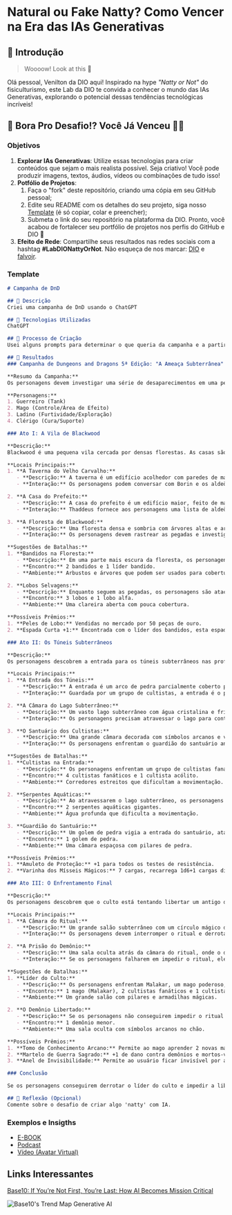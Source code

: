 # Natural ou Fake Natty? Como Vencer na Era das IAs Generativas

## 🚀 Introdução

> Woooow! Look at this 👀

Olá pessoal, Venilton da DIO aqui! Inspirado na hype _"Natty or Not"_ do fisiculturismo, este Lab da DIO te convida a conhecer o mundo das IAs Generativas, explorando o potencial dessas tendências tecnológicas incríveis!

## 🎯 Bora Pro Desafio!? Você Já Venceu 💪🤓

### Objetivos

1. **Explorar IAs Generativas**: Utilize essas tecnologias para criar conteúdos que sejam o mais realista possível. Seja criativo! Você pode produzir imagens, textos, áudios, vídeos ou combinações de tudo isso!
1. **Potfólio de Projetos**:
    1. Faça o "fork" deste repositório, criando uma cópia em seu GitHub pessoal;
    2. Edite seu README com os detalhes do seu projeto, siga nosso [Template](#template) (é só copiar, colar e preencher);
    3. Submeta o link do seu repositório na plataforma da DIO. Pronto, você acabou de fortalecer seu portfólio de projetos nos perfis do GitHub e DIO 🚀
1. **Efeito de Rede**: Compartilhe seus resultados nas redes sociais com a hashtag **#LabDIONattyOrNot**. Não esqueça de nos marcar: [DIO](https://www.linkedin.com/school/dio-makethechange) e [falvojr](https://www.linkedin.com/in/falvojr).

### Template

```markdown
# Campanha de DnD

## 📒 Descrição
Criei uma campanha de DnD usando o ChatGPT 

## 🤖 Tecnologias Utilizadas
ChatGPT

## 🧐 Processo de Criação
Usei alguns prompts para determinar o que queria da campanha e a partir dos resultados fui pedindo para a aplicação ampliar ou mudar o seu texto.

## 🚀 Resultados
### Campanha de Dungeons and Dragons 5ª Edição: "A Ameaça Subterrânea"

**Resumo da Campanha:**
Os personagens devem investigar uma série de desaparecimentos em uma pequena vila. A investigação os leva a descobrir uma rede de túneis subterrâneos onde um culto maligno realiza rituais obscuros. Os heróis precisam enfrentar diversos perigos, desmantelar o culto e derrotar seu líder antes que um mal maior seja libertado.

**Personagens:**
1. Guerreiro (Tank)
2. Mago (Controle/Área de Efeito)
3. Ladino (Furtividade/Exploração)
4. Clérigo (Cura/Suporte)

### Ato I: A Vila de Blackwood

**Descrição:**
Blackwood é uma pequena vila cercada por densas florestas. As casas são feitas de madeira escura, cobertas com telhados de palha. No centro da vila, há uma praça com um poço antigo, onde os aldeões se reúnem para discutir os eventos do dia. Recentemente, vários aldeões desapareceram sem deixar rastros. Os personagens são contratados pelo conselho da vila para investigar.

**Locais Principais:**
1. **A Taverna do Velho Carvalho:** 
   - **Descrição:** A taverna é um edifício acolhedor com paredes de madeira e uma lareira crepitante. O ar está cheio do cheiro de ensopado de carne e pão fresco. O dono da taverna, um homem robusto chamado Borin, conhece muitos dos rumores locais.
   - **Interação:** Os personagens podem conversar com Borin e os aldeões para obter informações sobre os desaparecimentos. Um aldeão bêbado menciona ter visto figuras encapuzadas na floresta.

2. **A Casa do Prefeito:**
   - **Descrição:** A casa do prefeito é um edifício maior, feito de madeira entalhada e decorada com tapeçarias antigas. O prefeito, um homem idoso chamado Thaddeus, está preocupado com a segurança da vila.
   - **Interação:** Thaddeus fornece aos personagens uma lista de aldeões desaparecidos e menciona uma pista: pegadas na floresta que levam a um velho carvalho.

3. **A Floresta de Blackwood:**
   - **Descrição:** Uma floresta densa e sombria com árvores altas e arbustos espessos. A luz do sol mal penetra pelo dossel, criando um ambiente sombrio e misterioso. Sons de animais podem ser ouvidos ao longe.
   - **Interação:** Os personagens devem rastrear as pegadas e investigar uma clareira onde encontram a entrada para os túneis subterrâneos.

**Sugestões de Batalhas:**
1. **Bandidos na Floresta:** 
   - **Descrição:** Em uma parte mais escura da floresta, os personagens são emboscados por bandidos. O líder dos bandidos, um homem cruel chamado Rurik, tenta roubar seus pertences.
   - **Encontro:** 2 bandidos e 1 líder bandido.
   - **Ambiente:** Arbustos e árvores que podem ser usados para cobertura.

2. **Lobos Selvagens:**
   - **Descrição:** Enquanto seguem as pegadas, os personagens são atacados por uma matilha de lobos famintos, liderados por um lobo alfa.
   - **Encontro:** 3 lobos e 1 lobo alfa.
   - **Ambiente:** Uma clareira aberta com pouca cobertura.

**Possíveis Prêmios:**
1. **Peles de Lobo:** Vendidas no mercado por 50 peças de ouro.
2. **Espada Curta +1:** Encontrada com o líder dos bandidos, esta espada tem runas antigas gravadas na lâmina.

### Ato II: Os Túneis Subterrâneos

**Descrição:**
Os personagens descobrem a entrada para os túneis subterrâneos nas profundezas da Floresta de Blackwood. Esses túneis são antigos e cheios de perigos. As paredes são feitas de pedra esculpida e cobertas com musgo, e o ar é úmido e frio.

**Locais Principais:**
1. **A Entrada dos Túneis:**
   - **Descrição:** A entrada é um arco de pedra parcialmente coberto por vegetação. Os personagens encontram sinais de atividade recente: tochas queimadas e pegadas na poeira.
   - **Interação:** Guardada por um grupo de cultistas, a entrada é o primeiro obstáculo dos personagens.

2. **A Câmara do Lago Subterrâneo:**
   - **Descrição:** Um vasto lago subterrâneo com água cristalina e fria. No centro do lago, há uma pequena ilha com uma estátua antiga e deteriorada de um deus esquecido.
   - **Interação:** Os personagens precisam atravessar o lago para continuar. Podem usar um pequeno barco encontrado na margem ou nadar.

3. **O Santuário dos Cultistas:**
   - **Descrição:** Uma grande câmara decorada com símbolos arcanos e velas negras. No centro, há um altar manchado de sangue onde o líder do culto realiza seus rituais.
   - **Interação:** Os personagens enfrentam o guardião do santuário antes de confrontarem o líder do culto.

**Sugestões de Batalhas:**
1. **Cultistas na Entrada:** 
   - **Descrição:** Os personagens enfrentam um grupo de cultistas fanáticos protegendo a entrada dos túneis.
   - **Encontro:** 4 cultistas fanáticos e 1 cultista acólito.
   - **Ambiente:** Corredores estreitos que dificultam a movimentação.

2. **Serpentes Aquáticas:**
   - **Descrição:** Ao atravessarem o lago subterrâneo, os personagens são atacados por serpentes gigantes que vivem nas profundezas.
   - **Encontro:** 2 serpentes aquáticas gigantes.
   - **Ambiente:** Água profunda que dificulta a movimentação.

3. **Guardião do Santuário:**
   - **Descrição:** Um golem de pedra vigia a entrada do santuário, atacando qualquer intruso.
   - **Encontro:** 1 golem de pedra.
   - **Ambiente:** Uma câmara espaçosa com pilares de pedra.

**Possíveis Prêmios:**
1. **Amuleto de Proteção:** +1 para todos os testes de resistência.
2. **Varinha dos Mísseis Mágicos:** 7 cargas, recarrega 1d6+1 cargas diariamente.

### Ato III: O Enfrentamento Final

**Descrição:**
Os personagens descobrem que o culto está tentando libertar um antigo demônio preso nas profundezas dos túneis. Eles devem deter o líder do culto antes que o ritual seja concluído.

**Locais Principais:**
1. **A Câmara do Ritual:**
   - **Descrição:** Um grande salão subterrâneo com um círculo mágico desenhado no chão. O líder do culto, um mago poderoso chamado Malakar, está no meio do ritual, cercado por seus asseclas.
   - **Interação:** Os personagens devem interromper o ritual e derrotar Malakar antes que ele liberte o demônio.

2. **A Prisão do Demônio:**
   - **Descrição:** Uma sala oculta atrás da câmara do ritual, onde o demônio está selado em uma esfera de energia arcana.
   - **Interação:** Se os personagens falharem em impedir o ritual, eles devem enfrentar o demônio menor libertado.

**Sugestões de Batalhas:**
1. **Líder do Culto:** 
   - **Descrição:** Os personagens enfrentam Malakar, um mago poderoso, e seus asseclas.
   - **Encontro:** 1 mago (Malakar), 2 cultistas fanáticos e 1 cultista acólito.
   - **Ambiente:** Um grande salão com pilares e armadilhas mágicas.

2. **O Demônio Libertado:**
   - **Descrição:** Se os personagens não conseguirem impedir o ritual a tempo, eles devem enfrentar um demônio menor, que Malakar tenta controlar.
   - **Encontro:** 1 demônio menor.
   - **Ambiente:** Uma sala oculta com símbolos arcanos no chão.

**Possíveis Prêmios:**
1. **Tomo de Conhecimento Arcano:** Permite ao mago aprender 2 novas magias de 2º nível.
2. **Martelo de Guerra Sagrado:** +1 de dano contra demônios e mortos-vivos.
3. **Anel de Invisibilidade:** Permite ao usuário ficar invisível por até 1 hora por dia.

### Conclusão

Se os personagens conseguirem derrotar o líder do culto e impedir a libertação do demônio, eles serão aclamados como heróis em Blackwood. O conselho da vila oferece uma recompensa de 500 peças de ouro e a promessa de apoio futuro. Além disso, cada personagem recebe um item mágico único como agradecimento.

## 💭 Reflexão (Opcional)
Comente sobre o desafio de criar algo 'natty' com IA.
```

### Exemplos e Insigths

- [E-BOOK](/exemplos/E-BOOK.md)
- [Podcast](/exemplos/PODCAST.md)
- [Vídeo (Avatar Virtual)](/exemplos/VIDEO.md)

## Links Interessantes

[Base10: If You’re Not First, You’re Last: How AI Becomes Mission Critical](https://base10.vc/post/generative-ai-mission-critical/)

![Base10's Trend Map Generative AI](https://github.com/digitalinnovationone/lab-natty-or-not/assets/730492/f4df26e8-f8f7-4419-8252-c69d73ea930c)
